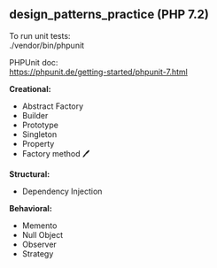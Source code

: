 ## design_patterns_practice (PHP 7.2)    

To run unit tests:  
./vendor/bin/phpunit

PHPUnit doc:   
https://phpunit.de/getting-started/phpunit-7.html   


**Creational:**   
- Abstract Factory
- Builder
- Prototype
- Singleton
- Property
- Factory method  :pen:     

**Structural:**   
- Dependency Injection

**Behavioral:**   
- Memento
- Null Object
- Observer
- Strategy




